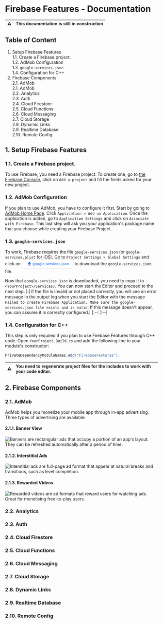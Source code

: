 # Firebase Features - Documentation
|:warning:| This documentation is still in construction|
|:---:|:---
## Table of Content
1. Setup Firebase Features</br>
  1.1. Create a Firebase project.</br>
  1.2. AdMob Configuration</br>
  1.3. `google-services.json`</br>
  1.4. Configuration for C++</br>
2. Firebase Components</br>
  2.1. AdMob</br>
  2.1. AdMob</br>
  2.2. Analytics</br>
  2.3. Auth</br>
  2.4. Cloud Firestore</br>
  2.5. Cloud Functions</br>
  2.6. Cloud Messaging</br>
  2.7. Cloud Storage</br>
  2.8. Dynamic Links</br>
  2.9. Realtime Database</br>
  2.10. Remote Config</br>

## 1. Setup Firebase Features
### 1.1. Create a Firebase project.
To use Firebase, you need a Firebase project. To create one, go to [the Firebase Console](https://console.firebase.google.com/u/0/), click on `Add a project` and fill the fields asked for your new project.
### 1.2. AdMob Configuration
If you plan to use AdMob, you have to configure it first. Start by going to [AdMob Home Page](https://apps.admob.com/v2/home).  Click `Application > Add an Application`. Once the application is added, go to `Application Settings` and click on `Associate with Firebase`. This last step will ask you your application's package name that you choose while creating your Firebase Project.
### 1.3. `google-services.json`
To work, Firebase requires the file `google-services.json` (or `google-services.plist` for iOS). Go to `Project Settings > Global Settings` and click on <img align="center" width="170" height="30" src="https://github.com/Pandoa/FirebaseFeatures/blob/main/Images/download-gs.png?raw=true"> to download the `google-services.json` file.

Now that `google-services.json` is downloaded, you need to copy it to `<YourProject>/Services/`.  You can now start the Editor and proceed to the next step.
|:information_source:| If the file is invalid or not placed correctly, you will see an error message in the output log when you start the Editor with the message `Failed to create Firebase Application. Make sure the google-services.json file exists and is valid`. If this message doesn't appear, you can assume it is correctly configured.|
|:--:|:--|

### 1.4. Configuration for C++
This step is only required if you plan to use Firebase Features through C++ code.
Open  `YourProject.Build.cs` and add the following line to your module's constructor:
```csharp
PrivateDependencyModuleNames.Add("FirebaseFeatures");
```
|:warning:|You need to regenerate project files for the includes to work with your code editor.|
|:--:|:--|

## 2. Firebase Components
### 2.1. AdMob
AdMob helps you monetize your mobile app through in-app advertising. Three types of advertising are available:
#### 2.1.1. Banner View
<img src="https://developers.google.com/admob/images/format-banner.svg" align="left"/>
Banners are rectangular ads that occupy a portion of an app's layout. They can be refreshed automatically after a period of time.

#### 2.1.2. Interstitial Ads
<img src="https://developers.google.com/admob/images/format-interstitial.svg" align="left"/>
Interstitial ads are full-page ad format that appear at natural breaks and transitions, such as level completion.

#### 2.1.3. Rewarded Videos
<img src="https://developers.google.com/admob/images/format-rewarded.svg" align="left"/>
Rewarded videos are ad formats that reward users for watching ads. Great for monetising free-to-play users.

### 2.2. Analytics
### 2.3. Auth
### 2.4. Cloud Firestore
### 2.5. Cloud Functions
### 2.6. Cloud Messaging
### 2.7. Cloud Storage
### 2.8. Dynamic Links
### 2.9. Realtime Database
### 2.10. Remote Config
